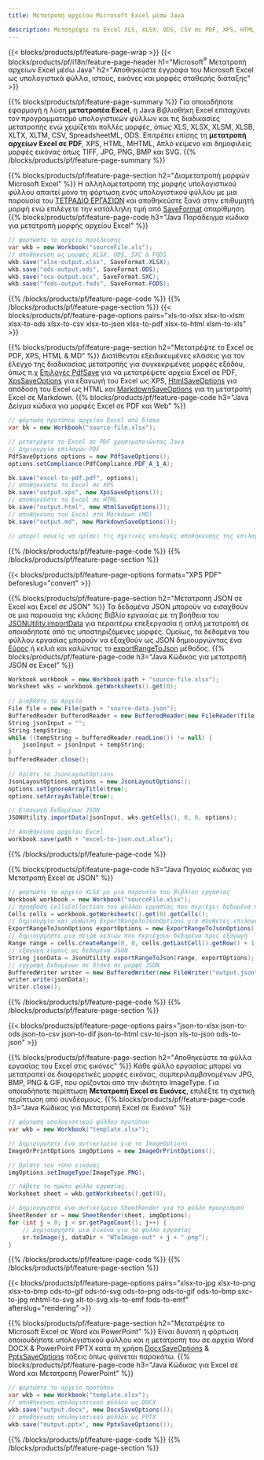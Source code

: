 ```yaml
---
title: Μετατροπή αρχείου Microsoft Excel μέσω Java 

description: Μετατρέψτε το Excel XLS, XLSX, ODS, CSV σε PDF, XPS, HTML, JPEG, HTML και πολλές άλλες δημοφιλείς μορφές με λίγες μόνο γραμμές κώδικα Java.
---
```

{{< blocks/products/pf/feature-page-wrap >}}
{{< blocks/products/pf/i18n/feature-page-header h1="Microsoft<sup>&reg;</sup> Μετατροπή αρχείων Excel μέσω Java" h2="Αποθηκεύστε έγγραφα του Microsoft Excel ως υπολογιστικά φύλλα, ιστούς, εικόνες και μορφές σταθερής διάταξης" >}}

{{% blocks/products/pf/feature-page-summary %}}
Για οποιαδήποτε εφαρμογή ή λύση **μετατροπέα Excel**, η Java Βιβλιοθήκη Excel επιταχύνει τον προγραμματισμό υπολογιστικών φύλλων και τις διαδικασίες μετατροπής ενώ χειρίζεται πολλές μορφές, όπως XLS, XLSX, XLSM, XLSB, XLTX, XLTM, CSV, SpreadsheetML, ODS. Επιτρέπει επίσης τη **μετατροπή αρχείων Excel σε PDF**, XPS, HTML, MHTML, Απλό κείμενο και δημοφιλείς μορφές εικόνας όπως TIFF, JPG, PNG, BMP και SVG.
{{% /blocks/products/pf/feature-page-summary %}}

{{% blocks/products/pf/feature-page-section h2="Διαμετατροπή μορφών Microsoft Excel" %}}
Η αλληλομετατροπή της μορφής υπολογιστικού φύλλου απαιτεί μόνο τη φόρτωση ενός υπολογιστικού φύλλου με μια παρουσία του [ΤΕΤΡΑΔΙΟ ΕΡΓΑΣΙΩΝ](https://reference.aspose.com/cells/java/com.aspose.cells/Workbook) και αποθηκεύστε ξανά στην επιθυμητή μορφή ενώ επιλέγετε την κατάλληλη τιμή από [SaveFormat](https://reference.aspose.com/cells/java/com.aspose.cells/SaveFormat) απαρίθμηση.
{{% blocks/products/pf/feature-page-code h3="Java Παράδειγμα κώδικα για μετατροπή μορφής αρχείου Excel" %}}

```cs
// φορτώστε το αρχείο προέλευσης
var wkb = new Workbook("sourceFile.xls");
// αποθήκευση ως μορφές XLSX, ODS, SXC & FODS
wkb.save("xlsx-output.xlsx", SaveFormat.XLSX);
wkb.save("ods-output.ods", SaveFormat.ODS);
wkb.save("scx-output.scx", SaveFormat.SXC);
wkb.save("fods-output.fods", SaveFormat.FODS);

```
{{% /blocks/products/pf/feature-page-code %}}
{{% /blocks/products/pf/feature-page-section %}}
{{< blocks/products/pf/feature-page-options pairs="xls-to-xlsx xlsx-to-xlsm xlsx-to-ods xlsx-to-csv xlsx-to-json xlsx-to-pdf xlsx-to-html xlsm-to-xls" >}}


{{% blocks/products/pf/feature-page-section h2="Μετατρέψτε το Excel σε PDF, XPS, HTML & MD" %}}
Διατίθενται εξειδικευμένες κλάσεις για τον έλεγχο της διαδικασίας μετατροπής για συγκεκριμένες μορφές εξόδου, όπως π.χ [Επιλογές PdfSave](https://reference.aspose.com/cells/java/com.aspose.cells/PdfSaveOptions) για να μετατρέψετε αρχεία Excel σε PDF, [XpsSaveOptions](https://reference.aspose.com/cells/java/com.aspose.cells/XpsSaveOptions) για εξαγωγή του Excel ως XPS, [HtmlSaveOptions](https://reference.aspose.com/cells/java/com.aspose.cells/HtmlSaveOptions) για απόδοση του Excel ως HTML και [MarkdownSaveOptions](https://reference.aspose.com/cells/java/com.aspose.cells/MarkdownSaveOptions) για τη μετατροπή Excel σε Markdown. 
{{% blocks/products/pf/feature-page-code h3="Java Δείγμα κώδικα για μορφές Excel σε PDF και Web" %}}

```cs
// φόρτωση προτύπου αρχείου Excel από δίσκο
var bk = new Workbook("source-file.xlsx");

// μετατρέψτε το Excel σε PDF χρησιμοποιώντας Java
// Δημιουργία επιλογών PDF
PdfSaveOptions options = new PdfSaveOptions();
options.setCompliance(PdfCompliance.PDF_A_1_A);

bk.save("excel-to-pdf.pdf", options);
// αποθηκεύστε το Excel σε XPS
bk.save("output.xps", new XpsSaveOptions());
// αποθηκεύστε το Excel σε HTML
bk.save("output.html", new HtmlSaveOptions());
// αποθήκευση του Excel στο Markdown (MD)
bk.save("output.md", new MarkdownSaveOptions());

// μπορεί κανείς να ορίσει τις σχετικές επιλογές αποθήκευσης της επιλογής του πριν από την αποθήκευση σε σχετική μορφή

```
{{% /blocks/products/pf/feature-page-code %}}
{{% /blocks/products/pf/feature-page-section %}}

{{< blocks/products/pf/feature-page-options formats="XPS PDF" beforeslug="convert" >}}

{{% blocks/products/pf/feature-page-section h2="Μετατροπή JSON σε Excel και Excel σε JSON" %}}
Τα δεδομένα JSON μπορούν να εισαχθούν σε μια παρουσία της κλάσης Βιβλίο εργασίας με τη βοήθεια του [JSONUtility.importData](https://reference.aspose.com/cells/java/com.aspose.cells/jsonutility#importData) για περαιτέρω επεξεργασία ή απλή μετατροπή σε οποιαδήποτε από τις υποστηριζόμενες μορφές. Ομοίως, τα δεδομένα του φύλλου εργασίας μπορούν να εξαχθούν ως JSON δημιουργώντας ένα [Εύρος](https://reference.aspose.com/cells/java/com.aspose.cells/range) ή κελιά και καλώντας το [exportRangeToJson](https://reference.aspose.com/cells/java/com.aspose.cells/jsonutility) μέθοδος.
{{% blocks/products/pf/feature-page-code h3="Java Κώδικας για μετατροπή JSON σε Excel" %}}
```cs
Workbook workbook = new Workbook(path + "source-file.xlsx");
Worksheet wks = workbook.getWorksheets().get(0);
		
// Διαβάστε το Αρχείο
File file = new File(path + "source-data.json");
BufferedReader bufferedReader = new BufferedReader(new FileReader(file));
String jsonInput = "";
String tempString;
while ((tempString = bufferedReader.readLine()) != null) {
	jsonInput = jsonInput + tempString; 
}
bufferedReader.close();
							
// Ορίστε το JsonLayoutOptions
JsonLayoutOptions options = new JsonLayoutOptions();
options.setIgnoreArrayTitle(true);
options.setArrayAsTable(true);

// Εισαγωγή δεδομένων JSON
JSONUtility.importData(jsonInput, wks.getCells(), 0, 0, options);

// Αποθήκευση αρχείου Excel
workbook.save(path + "excel-to-json.out.xlsx");

```
{{% /blocks/products/pf/feature-page-code %}}

{{% blocks/products/pf/feature-page-code h3="Java Πηγαίος κώδικας για Μετατροπή Excel σε JSON" %}}
```cs
// φορτώστε το αρχείο XLSX με μια παρουσία του βιβλίου εργασίας
Workbook workbook = new Workbook("sourceFile.xlsx");
// πρόσβαση CellsCollection του φύλλου εργασίας που περιέχει δεδομένα προς μετατροπή
Cells cells = workbook.getWorksheets().get(0).getCells();
// δημιουργία και ρύθμιση ExportRangeToJsonOptions για σύνθετες επιλογές
ExportRangeToJsonOptions exportOptions = new ExportRangeToJsonOptions();
// δημιουργήστε μια σειρά κελιών που περιέχουν δεδομένα προς εξαγωγή
Range range = cells.createRange(0, 0, cells.getLastCell().getRow() + 1, cells.getLastCell().getColumn() + 1);
// εξαγωγή εύρους ως δεδομένα JSON
String jsonData = JsonUtility.exportRangeToJson(range, exportOptions);
// εγγραφή δεδομένων σε δίσκο σε μορφή JSON
BufferedWriter writer = new BufferedWriter(new FileWriter("output.json"));
writer.write(jsonData);
writer.close();    

```
{{% /blocks/products/pf/feature-page-code %}}
{{% /blocks/products/pf/feature-page-section %}}

{{< blocks/products/pf/feature-page-options pairs="json-to-xlsx json-to-ods json-to-csv json-to-dif json-to-html csv-to-json xls-to-json ods-to-json" >}}

{{% blocks/products/pf/feature-page-section h2="Αποθηκεύστε τα φύλλα εργασίας του Excel στις εικόνες" %}}
Κάθε φύλλο εργασίας μπορεί να μετατραπεί σε διαφορετικές μορφές εικόνας, συμπεριλαμβανομένων JPG, BMP, PNG & GIF, που ορίζονται από την ιδιότητα ImageType. Για οποιαδήποτε περίπτωση **Μετατροπή Excel σε Εικόνες**, επιλέξτε τη σχετική περίπτωση από συνδέσμους.
{{% blocks/products/pf/feature-page-code h3="Java Κώδικας για Μετατροπή Excel σε Εικόνα" %}}
```cs
// φόρτωση υπολογιστικού φύλλου προτύπου
var wkb = new Workbook("template.xlsx");

// Δημιουργήστε ένα αντικείμενο για το ImageOptions
ImageOrPrintOptions imgOptions = new ImageOrPrintOptions();

// Ορίστε τον τύπο εικόνας
imgOptions.setImageType(ImageType.PNG);

// Λάβετε το πρώτο φύλλο εργασίας.
Worksheet sheet = wkb.getWorksheets().get(0);

// Δημιουργήστε ένα αντικείμενο SheetRender για το φύλλο προορισμού
SheetRender sr = new SheetRender(sheet, imgOptions);
for (int j = 0; j < sr.getPageCount(); j++) {
	// Δημιουργήστε μια εικόνα για το φύλλο εργασίας
	sr.toImage(j, dataDir + "WToImage-out" + j + ".png");
}

```
{{% /blocks/products/pf/feature-page-code %}}
{{% /blocks/products/pf/feature-page-section %}}

{{< blocks/products/pf/feature-page-options pairs="xlsx-to-jpg xlsx-to-png xlsx-to-bmp ods-to-gif ods-to-svg ods-to-png ods-to-gif ods-to-bmp sxc-to-jpg mhtml-to-svg xlt-to-svg xls-to-emf fods-to-emf" afterslug="rendering" >}}

{{% blocks/products/pf/feature-page-section h2="Μετατρέψτε το Microsoft Excel σε Word και PowerPoint" %}}
Είναι δυνατή η φόρτωση οποιουδήποτε υπολογιστικού φύλλου και η μετατροπή του σε αρχεία Word DOCX & PowerPoint PPTX κατά τη χρήση [DocxSaveOptions](https://reference.aspose.com/cells/java/com.aspose.cells/DocxSaveOptions) & [PptxSaveOptions](https://reference.aspose.com/cells/java/com.aspose.cells/PptxSaveOptions) τάξεις όπως φαίνεται παρακάτω.
{{% blocks/products/pf/feature-page-code h3="Java Κώδικας για Excel σε Word και Μετατροπή PowerPoint" %}}
```cs
// φορτώστε το αρχείο προτύπου
var wkb = new Workbook("template.xlsx");
// αποθήκευση υπολογιστικού φύλλου ως DOCX
wkb.save("output.docx", new DocxSaveOptions());
// αποθήκευση υπολογιστικού φύλλου ως PPTX
wkb.save("output.pptx", new PptxSaveOptions());

```
{{% /blocks/products/pf/feature-page-code %}}
{{% /blocks/products/pf/feature-page-section %}}
